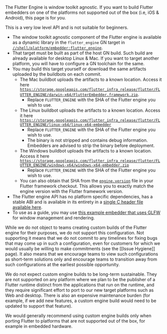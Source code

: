 The Flutter Engine is window toolkit agnostic. If you want to build Flutter embedders on one of the platforms not supported out of the box (i.e, iOS & Android), this page is for you.

This is a very low level API and is not suitable for beginners.

* The window toolkit agnostic component of the Flutter engine is available as a dynamic library in the `flutter_engine` GN target in [`//shell/platform/embedder:flutter_engine`](https://github.com/flutter/engine/blob/080fbcb1759e5916f0d6cdcdfd945c053320e6b3/shell/platform/embedder/BUILD.gn#L51).
* That target must be built as part of the host GN build. Such build are already available for desktop Linux & Mac. If you want to target another platform, you will have to configure a GN toolchain for the same.
* You may build this target yourself or download the same artifacts uploaded by the buildbots on each commit.
  * The Mac buildbot uploads the artifacts to a known location. Access it here [`https://storage.googleapis.com/flutter_infra_release/flutter/FLUTTER_ENGINE/darwin-x64/FlutterEmbedder.framework.zip`](https://storage.googleapis.com/flutter_infra_release/flutter/080fbcb1759e5916f0d6cdcdfd945c053320e6b3/darwin-x64/FlutterEmbedder.framework.zip).
    * Replace `FLUTTER_ENGINE` with the SHA of the Flutter engine you wish to use.
  * The Linux buildbot uploads the artifacts to a known location. Access it here [`https://storage.googleapis.com/flutter_infra_release/flutter/FLUTTER_ENGINE/linux-x64/linux-x64-embedder`](https://storage.googleapis.com/flutter_infra_release/flutter/080fbcb1759e5916f0d6cdcdfd945c053320e6b3/linux-x64/linux-x64-embedder)
    * Replace `FLUTTER_ENGINE` with the SHA of the Flutter engine you wish to use.
    * The binary is not stripped and contains debug information. Embedders are advised to strip the binary before deployment.
  * The Windows buildbot uploads the artifacts to a known location. Access it here [`https://storage.googleapis.com/flutter_infra_release/flutter/FLUTTER_ENGINE/windows-x64/windows-x64-embedder.zip`](https://storage.googleapis.com/flutter_infra_release/flutter/080fbcb1759e5916f0d6cdcdfd945c053320e6b3/windows-x64/windows-x64-embedder.zip)
    * Replace `FLUTTER_ENGINE` with the SHA of the Flutter engine you wish to use.
  * You can also obtain that SHA from the [`engine.version`](https://github.com/flutter/flutter/blob/master/bin/internal/engine.version) file in your Flutter framework checkout. This allows you to exactly match the engine version with the Flutter framework version.
* The Flutter engine API has no platform specific dependencies, has a stable ABI and is available in its entirety in a [single C header file available here](https://github.com/flutter/engine/blob/080fbcb1759e5916f0d6cdcdfd945c053320e6b3/shell/platform/embedder/embedder.h).
* To use as a guide, you may use [this example embedder that uses GLFW](https://github.com/flutter/engine/blob/main/examples/glfw/FlutterEmbedderGLFW.cc) for window management and rendering.

While we do not object to teams creating custom builds of the Flutter engine for their purposes, we do not support this configuration. Not supporting it means that we do not commit to any timelines for fixing bugs that may come up in such a configuration, even for customers for which we would usually be willing to make commitments (see the [[Issue Hygiene]] page). It also means that we encourage teams to view such configurations as short-term solutions only and encourage teams to transition away from such configurations at the earliest possible opportunity.

We do not expect custom engine builds to be long-term sustainable. They are not supported on any platform where we plan to be the publisher of a Flutter runtime distinct from the applications that run on the runtime, and they require significant effort to port to our new target platforms such as Web and desktop. There is also an expensive maintenance burden (for example, if we add new features, a custom engine build would need to be updated to support that feature).

We would generally recommend using custom engine builds only when porting Flutter to platforms that are not supported out of the box, for example in embedded hardware.